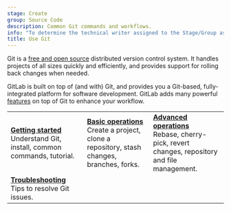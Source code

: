 ```yaml
---
stage: Create
group: Source Code
description: Common Git commands and workflows.
info: "To determine the technical writer assigned to the Stage/Group associated with this page, see https://handbook.gitlab.com/handbook/product/ux/technical-writing/#assignments"
title: Use Git
---
```


Git is a [free and open source](https://git-scm.com/about/free-and-open-source)
distributed version control system. It handles projects of all sizes quickly and
efficiently, and provides support for rolling back changes when needed.

GitLab is built on top of (and with) Git, and provides you a Git-based, fully-integrated
platform for software development. GitLab adds many powerful
[features](https://about.gitlab.com/features/) on top of Git to enhance your workflow.

| | | |
|--|--|--|
| [**Getting started**](get_started.md)<br>Understand Git, install, common commands, tutorial. | [**Basic operations**](basics.md)<br>Create a project, clone a repository, stash changes, branches, forks. | [**Advanced operations**](advanced.md)<br>Rebase, cherry-pick, revert changes, repository and file management. |
| [**Troubleshooting**](troubleshooting_git.md)<br>Tips to resolve Git issues. | | |
